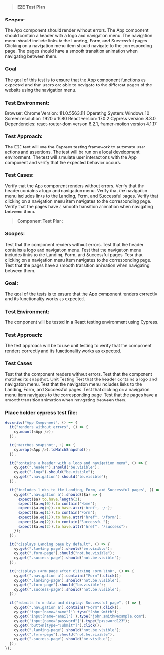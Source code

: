 > **E2E Test Plan**

### **Scopes:**

The App component should render without errors.
The App component should contain a header with a logo and navigation menu.
The navigation menu should include links to the Landing, Form, and Successful pages.
Clicking on a navigation menu item should navigate to the corresponding page.
The pages should have a smooth transition animation when navigating between them.

### **Goal**

The goal of this test is to ensure that the App component functions as expected and that users are able to navigate to the different pages of the website using the navigation menu.

### **Test Environment:**

Browser: Chrome Version: 111.0.5563.111
Operating System: Windows 10
Screen resolution: 1920 x 1080
React version: 17.0.2
Cypress version: 8.3.0
Dependencies: react-router-dom version 6.2.1, framer-motion version 4.1.17

### **Test Approach:**

The E2E test will use the Cypress testing framework to automate user actions and assertions.
The test will be run on a local development environment.
The test will simulate user interactions with the App component and verify that the expected behavior occurs.

### **Test Cases:**

Verify that the App component renders without errors.
Verify that the header contains a logo and navigation menu.
Verify that the navigation menu includes links to the Landing, Form, and Successful pages.
Verify that clicking on a navigation menu item navigates to the corresponding page.
Verify that the pages have a smooth transition animation when navigating between them.

> **Component Test Plan:**

### **Scopes:**

Test that the component renders without errors.
Test that the header contains a logo and navigation menu.
Test that the navigation menu includes links to the Landing, Form, and Successful pages.
Test that clicking on a navigation menu item navigates to the corresponding page.
Test that the pages have a smooth transition animation when navigating between them.

### **Goal:**

The goal of the tests is to ensure that the App component renders correctly and its functionality works as expected.

### **Test Environment:**

The component will be tested in a React testing environment using Cypress.

### **Test Approach:**

The test approach will be to use unit testing to verify that the component renders correctly and its functionality works as expected.

### **Test Cases**

Test that the component renders without errors.
Test that the component matches its snapshot.
Unit Testing
Test that the header contains a logo and navigation menu.
Test that the navigation menu includes links to the Landing, Form, and Successful pages.
Test that clicking on a navigation menu item navigates to the corresponding page.
Test that the pages have a smooth transition animation when navigating between them.

### **Place holder cypress test file:**

```js
describe("App Component", () => {
  it("renders without errors", () => {
    cy.mount(<App />);
  });

  it("matches snapshot", () => {
    cy.wrap(<App />).toMatchSnapshot();
  });

  it("contains a header with a logo and navigation menu", () => {
    cy.get(".header").should("be.visible");
    cy.get(".logo").should("be.visible");
    cy.get(".navigation").should("be.visible");
  });

  it("includes links to the Landing, Form, and Successful pages", () => {
    cy.get(".navigation a").should(($a) => {
      expect($a).to.have.length(3);
      expect($a.eq(0)).to.contain("Home");
      expect($a.eq(0)).to.have.attr("href", "/");
      expect($a.eq(1)).to.contain("Form");
      expect($a.eq(1)).to.have.attr("href", "/form");
      expect($a.eq(2)).to.contain("Successful");
      expect($a.eq(2)).to.have.attr("href", "/success");
    });
  });

  it("displays Landing page by default", () => {
    cy.get(".landing-page").should("be.visible");
    cy.get(".form-page").should("not.be.visible");
    cy.get(".success-page").should("not.be.visible");
  });

  it("displays Form page after clicking Form link", () => {
    cy.get(".navigation a").contains("Form").click();
    cy.get(".landing-page").should("not.be.visible");
    cy.get(".form-page").should("be.visible");
    cy.get(".success-page").should("not.be.visible");
  });

  it("submits form data and displays Successful page", () => {
    cy.get(".navigation a").contains("Form").click();
    cy.get('input[name="name"]').type("John Smith");
    cy.get('input[name="email"]').type("john.smith@example.com");
    cy.get('input[name="password"]').type("password123");
    cy.get('button[type="submit"]').click();
    cy.get(".landing-page").should("not.be.visible");
    cy.get(".form-page").should("not.be.visible");
    cy.get(".success-page").should("be.visible");
  });
});
```
